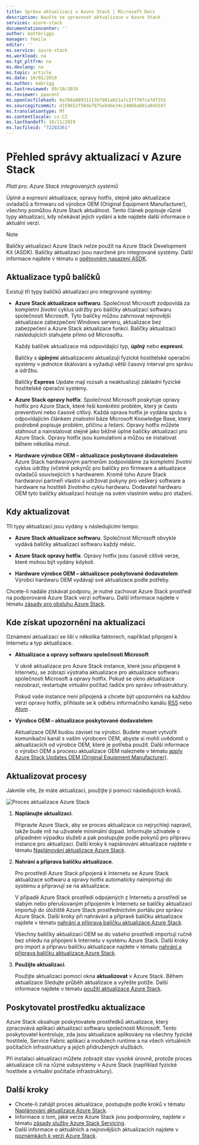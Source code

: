 ```yaml
---
title: Správa aktualizací v Azure Stack | Microsoft Docs
description: Naučte se spravovat aktualizace v Azure Stack
services: azure-stack
documentationcenter: ''
author: mattbriggs
manager: femila
editor: ''
ms.service: azure-stack
ms.workload: na
ms.tgt_pltfrm: na
ms.devlang: na
ms.topic: article
ms.date: 10/01/2019
ms.author: mabrigg
ms.lastreviewed: 09/10/2019
ms.reviewer: ppacent
ms.openlocfilehash: 0a784a80931113b7901a021a7c2ff707ce7df355
ms.sourcegitcommit: d159652f50de7875eb4be34c14866a601a045547
ms.translationtype: MT
ms.contentlocale: cs-CZ
ms.lasthandoff: 10/11/2019
ms.locfileid: "72283261"
---
```

# <a name="manage-updates-in-azure-stack-overview"></a>Přehled správy aktualizací v Azure Stack

*Platí pro: Azure Stack integrovaných systémů*

Úplné a expresní aktualizace, opravy hotfix, stejně jako aktualizace ovladačů a firmwaru od výrobce OEM (Original Equipment Manufacturer), všechny pomůžou Azure Stack aktuálnost. Tento článek popisuje různé typy aktualizací, kdy očekávat jejich vydání a kde najdete další informace o aktuální verzi.

> [!Note]  
> Balíčky aktualizací Azure Stack nelze použít na Azure Stack Development Kit (ASDK). Balíčky aktualizací jsou navržené pro integrované systémy. Další informace najdete v tématu o [opětovném nasazení ASDK](https://docs.microsoft.com/azure-stack/asdk/asdk-redeploy).

## <a name="update-package-types"></a>Aktualizace typů balíčků

Existují tři typy balíčků aktualizací pro integrované systémy:

-   **Azure Stack aktualizace softwaru**. Společnost Microsoft zodpovídá za kompletní životní cyklus údržby pro balíčky aktualizací softwaru společnosti Microsoft. Tyto balíčky můžou zahrnovat nejnovější aktualizace zabezpečení Windows serveru, aktualizace bez zabezpečení a Azure Stack aktualizace funkcí. Balíčky aktualizací následujících stahujete přímo od Microsoftu.

    Každý balíček aktualizace má odpovídající typ, **úplný** nebo **expresní**. 
 
    Balíčky s **úplnými** aktualizacemi aktualizují fyzické hostitelské operační systémy v jednotce škálování a vyžadují větší časový interval pro správu a údržbu. 

    Balíčky **Express** Update mají rozsah a neaktualizují základní fyzické hostitelské operační systémy.

-   **Azure Stack opravy hotfix**. Společnost Microsoft poskytuje opravy hotfix pro Azure Stack, které řeší konkrétní problém, který je často preventivní nebo časově citlivý. Každá oprava hotfix je vydána spolu s odpovídajícím článkem znalostní báze Microsoft Knowledge Base, který podrobně popisuje problém, příčinu a řešení. Opravy hotfix můžete stáhnout a nainstalovat stejně jako běžné úplné balíčky aktualizací pro Azure Stack. Opravy hotfix jsou kumulativní a můžou se instalovat během několika minut.

-   **Hardware výrobce OEM – aktualizace poskytované dodavatelem** Azure Stack hardwarovým partnerům zodpovídáme za kompletní životní cyklus údržby (včetně pokynů) pro balíčky pro firmware a aktualizace ovladačů souvisejících s hardwarem. Kromě toho Azure Stack hardwaroví partneři vlastní a udržovat pokyny pro veškerý software a hardware na hostiteli životního cyklu hardwaru. Dodavatel hardwaru OEM tyto balíčky aktualizací hostuje na svém vlastním webu pro stažení.

## <a name="when-to-update"></a>Kdy aktualizovat

Tři typy aktualizací jsou vydány s následujícími tempo:

-   **Azure Stack aktualizace softwaru**. Společnost Microsoft obvykle vydává balíčky aktualizací softwaru každý měsíc.

-   **Azure Stack opravy hotfix**. Opravy hotfix jsou časově citlivé verze, které mohou být vydány kdykoli.

-   **Hardware výrobce OEM – aktualizace poskytované dodavatelem** Výrobci hardwaru OEM vydávají své aktualizace podle potřeby.

Chcete-li nadále získávat podporu, je nutné zachovat Azure Stack prostředí na podporované Azure Stack verzi softwaru. Další informace najdete v tématu [zásady pro obsluhu Azure Stack](azure-stack-update-servicing-policy.md).

## <a name="where-to-get-notice-of-an-update"></a>Kde získat upozornění na aktualizaci

Oznámení aktualizací se liší v několika faktorech, například připojení k Internetu a typ aktualizace.

- **Aktualizace a opravy softwaru společnosti Microsoft** 

    V okně aktualizace pro Azure Stack instance, které jsou připojené k Internetu, se zobrazí výstraha aktualizace pro aktualizace softwaru společnosti Microsoft a opravy hotfix. Pokud se okno aktualizace nezobrazí, restartujte virtuální počítač řadiče pro správu infrastruktury.

    Pokud vaše instance není připojená a chcete být upozorněni na každou verzi opravy hotfix, přihlaste se k odběru informačního kanálu [RSS](https://support.microsoft.com/app/content/api/content/feeds/sap/en-us/32d322a8-acae-202d-e9a9-7371dccf381b/rss) nebo [Atom](https://support.microsoft.com/app/content/api/content/feeds/sap/en-us/32d322a8-acae-202d-e9a9-7371dccf381b/atom) .

- **Výrobce OEM – aktualizace poskytované dodavatelem**

    Aktualizace OEM budou záviset na výrobci. Budete muset vytvořit komunikační kanál s vaším výrobcem OEM, abyste si mohli uvědomit o aktualizacích od výrobce OEM, které je potřeba použít. Další informace o výrobci OEM a procesu aktualizace OEM naleznete v tématu [apply Azure Stack Updates OEM (Original Equipment Manufacturer)](azure-stack-update-oem.md).

## <a name="update-processes"></a>Aktualizovat procesy

Jakmile víte, že máte aktualizaci, použijte ji pomocí následujících kroků.

![Proces aktualizace Azure Stack](./media/azure-stack-updates/azure-stack-update-process.png)

1. **Naplánujte aktualizaci**.

    Připravte Azure Stack, aby se proces aktualizace co nejrychleji napravil, takže bude mít na uživatele minimální dopad. Informujte uživatele o případném výpadku služeb a pak postupujte podle pokynů pro přípravu instance pro aktualizaci. Další kroky k naplánování aktualizace najdete v tématu [Naplánování aktualizace Azure Stack](azure-stack-update-plan.md).

2. **Nahrání a příprava balíčku aktualizace**.

    Pro prostředí Azure Stack připojená k Internetu se Azure Stack aktualizace softwaru a opravy hotfix automaticky naimportují do systému a připravují se na aktualizace.

    V případě Azure Stack prostředí odpojených z Internetu a prostředí se slabým nebo přerušovaným připojením k Internetu se balíčky aktualizací importují do úložiště Azure Stack prostřednictvím portálu pro správu Azure Stack. Další kroky při nahrávání a přípravě balíčku aktualizace najdete v tématu [nahrání a příprava balíčku aktualizace Azure Stack](azure-stack-update-prepare-package.md).

    Všechny balíčky aktualizací OEM se do vašeho prostředí importují ručně bez ohledu na připojení k Internetu v systému Azure Stack. Další kroky pro import a přípravu balíčku aktualizace najdete v tématu [nahrání a příprava balíčku aktualizace Azure Stack](azure-stack-update-prepare-package.md).

3. **Použijte aktualizaci**.

    Použijte aktualizaci pomocí okna **aktualizovat** v Azure Stack. Během aktualizace Sledujte průběh aktualizace a vyřešte potíže. Další informace najdete v tématu [použití aktualizace Azure Stack](azure-stack-apply-updates.md).

## <a name="the-update-resource-provider"></a>Poskytovatel prostředku aktualizace

Azure Stack obsahuje poskytovatele prostředků aktualizace, který zpracovává aplikaci aktualizací softwaru společnosti Microsoft. Tento poskytovatel kontroluje, zda jsou aktualizace aplikovány na všechny fyzické hostitele, Service Fabric aplikací a modulech runtime a na všech virtuálních počítačích infrastruktury a jejich přidružených službách.

Při instalaci aktualizací můžete zobrazit stav vysoké úrovně, protože proces aktualizace cílí na různé subsystémy v Azure Stack (například fyzické hostitele a virtuální počítače infrastruktury).

## <a name="next-steps"></a>Další kroky

- Chcete-li zahájit proces aktualizace, postupujte podle kroků v tématu [Naplánování aktualizace Azure Stack](azure-stack-update-plan.md).
- Informace o tom, jaké verze Azure Stack jsou podporovány, najdete v tématu [zásady služby Azure Stack Servicing](azure-stack-servicing-policy.md).  
- Další informace o aktuálních a nejnovějších aktualizacích najdete v [poznámkách k verzi Azure Stack](release-notes.md).
